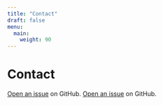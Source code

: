 ```yaml
---
title: "Contact"
draft: false
menu:
  main:
    weight: 90
---
```


# Contact

[Open an issue](https://github.com/filipecarneiro/hugo-bootstrap-theme/issues/new) on GitHub.
[Open an issue](https://github.com/Jonathan4Kim/hugo-mock-landing-page-autodeployed/issues/new) on GitHub.
